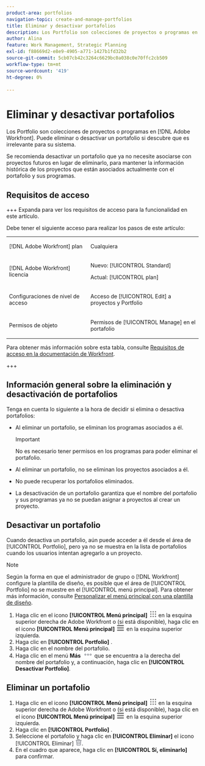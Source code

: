```yaml
---
product-area: portfolios
navigation-topic: create-and-manage-portfolios
title: Eliminar y desactivar portafolios
description: Los Portfolio son colecciones de proyectos o programas en Adobe Workfront. Puede eliminar o desactivar un portafolio si descubre que es irrelevante para su sistema.
author: Alina
feature: Work Management, Strategic Planning
exl-id: f88669d2-e8e9-4905-a771-1427b1fd32b2
source-git-commit: 5cb07cb42c3264c6629bc0a038c0e70ffc2cb509
workflow-type: tm+mt
source-wordcount: '419'
ht-degree: 0%

---
```


# Eliminar y desactivar portafolios

<!--Audited: 2/2024-->

Los Portfolio son colecciones de proyectos o programas en [!DNL Adobe Workfront]. Puede eliminar o desactivar un portafolio si descubre que es irrelevante para su sistema.

Se recomienda desactivar un portafolio que ya no necesite asociarse con proyectos futuros en lugar de eliminarlo, para mantener la información histórica de los proyectos que están asociados actualmente con el portafolio y sus programas.

## Requisitos de acceso

+++ Expanda para ver los requisitos de acceso para la funcionalidad en este artículo.

Debe tener el siguiente acceso para realizar los pasos de este artículo:

<table style="table-layout:auto"> 
 <col> 
 <col> 
 <tbody> 
  <tr> 
   <td role="rowheader">[!DNL Adobe Workfront] plan</td> 
   <td> <p>Cualquiera </p> </td> 
  </tr> 
  <tr> 
   <td role="rowheader">[!DNL Adobe Workfront] licencia</td> 
   <td> <p>Nuevo: [!UICONTROL Standard] </p>
   <p>Actual: [!UICONTROL plan] </p> </td> 
  </tr> 
  <tr> 
   <td role="rowheader">Configuraciones de nivel de acceso</td> 
   <td> <p>Acceso de [!UICONTROL Edit] a proyectos y Portfolio</p>  </td> 
  </tr> 
  <tr> 
   <td role="rowheader">Permisos de objeto</td> 
   <td> <p>Permisos de [!UICONTROL Manage] en el portafolio </p> </td> 
  </tr> 
 </tbody> 
</table>

Para obtener más información sobre esta tabla, consulte [Requisitos de acceso en la documentación de Workfront](/help/quicksilver/administration-and-setup/add-users/access-levels-and-object-permissions/access-level-requirements-in-documentation.md).

+++

## Información general sobre la eliminación y desactivación de portafolios

Tenga en cuenta lo siguiente a la hora de decidir si elimina o desactiva portafolios:

* Al eliminar un portafolio, se eliminan los programas asociados a él.

  >[!IMPORTANT]
  >
  >No es necesario tener permisos en los programas para poder eliminar el portafolio.

* Al eliminar un portafolio, no se eliminan los proyectos asociados a él.
* No puede recuperar los portafolios eliminados.
* La desactivación de un portafolio garantiza que el nombre del portafolio y sus programas ya no se puedan asignar a proyectos al crear un proyecto.

## Desactivar un portafolio

Cuando desactiva un portafolio, aún puede acceder a él desde el área de [!UICONTROL Portfolio], pero ya no se muestra en la lista de portafolios cuando los usuarios intentan agregarlo a un proyecto.

>[!NOTE]
>
>Según la forma en que el administrador de grupo o [!DNL Workfront] configure la plantilla de diseño, es posible que el área de [!UICONTROL Portfolio] no se muestre en el [!UICONTROL menú principal]. Para obtener más información, consulte [Personalizar el menú principal con una plantilla de diseño](../../../administration-and-setup/customize-workfront/use-layout-templates/customize-main-menu.md).

1. Haga clic en el icono **[!UICONTROL Menú principal]** ![Menú principal](/help/_includes/assets/main-menu-icon.png) en la esquina superior derecha de Adobe Workfront o (si está disponible), haga clic en el icono **[!UICONTROL Menú principal]** ![Menú principal](/help/_includes/assets/main-menu-icon-left-nav.png) en la esquina superior izquierda.
1. Haga clic en **[!UICONTROL Portfolio]** .
1. Haga clic en el nombre del portafolio.
1. Haga clic en el menú **Más** ![](assets/more-icon.png) que se encuentra a la derecha del nombre del portafolio y, a continuación, haga clic en **[!UICONTROL Desactivar Portfolio]**.

## Eliminar un portafolio

1. Haga clic en el icono **[!UICONTROL Menú principal]** ![Menú principal](/help/_includes/assets/main-menu-icon.png) en la esquina superior derecha de Adobe Workfront o (si está disponible), haga clic en el icono **[!UICONTROL Menú principal]** ![Menú principal](/help/_includes/assets/main-menu-icon-left-nav.png) en la esquina superior izquierda.
1. Haga clic en **[!UICONTROL Portfolio]** .
1. Seleccione el portafolio y haga clic en **[!UICONTROL Eliminar]** el icono [!UICONTROL Eliminar] ![](assets/delete.png).
1. En el cuadro que aparece, haga clic en **[!UICONTROL Sí, eliminarlo]** para confirmar.
